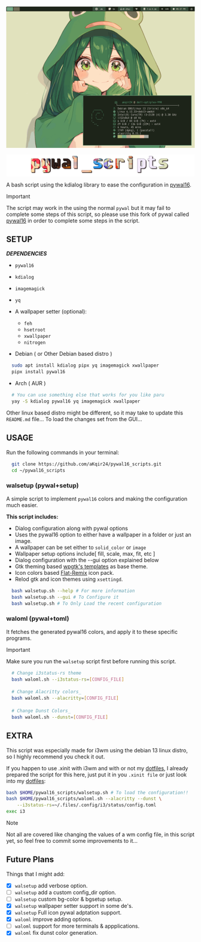 ![Prev](prev.gif)

<img src="thumb.png" align="center"></img>

A bash script using the kdialog library to ease the configuration in [pywal16](https://github.com/eylles/pywal16).

> [!important] 
> The script may work in the using the normal `pywal` but it may fail to complete some steps of this script, so please use this fork of pywal called [pywal16](https://github.com/eylles/pywal16) in order to complete some steps in the script.

## SETUP
_**DEPENDENCIES**_
- `pywal16`
- `kdialog`
- `imagemagick`
- `yq`
- A wallpaper setter (optional):
  - `feh`
  - `hsetroot`
  - `xwallpaper`
  - `nitrogen`

- Debian ( or Other Debian based distro )
```bash
  sudo apt install kdialog pipx yq imagemagick xwallpaper
  pipx install pywal16
```

- Arch ( AUR )
```bash
  # You can use something else that works for you like paru
  yay -S kdialog pywal16 yq imagemagick xwallpaper
```
Other linux based distro might be different, so it may take to update this `README.md` file...
To load the changes set from the GUI...
<br>
## USAGE
Run the following commands in your terminal:
```bash
  git clone https://github.com/aKqir24/pywal16_scripts.git
  cd ~/pywal16_scripts
```
### walsetup (pywal+setup)
A simple script to implement `pywal16` colors and making the configuration much easier.

**This script includes:**
- Dialog configuration along with pywal options
- Uses the pywal16 option to either have a wallpaper in a folder or just an image.
- A wallpaper can be set either to `solid_color` or `image`
- Wallpaper setup options include[ fill, scale, max, fit, etc ]
- Dialog configuration with the --gui option explained below 
- Gtk theming based [wpgtk's templates](https://github.com/deviantfero/wpgtk-templates) as base theme.
- Icon colors based [Flat-Remix](https://github.com/daniruiz/Flat-Remix) icon pack.
- Relod gtk and icon themes using `xsettingd`.

```bash
  bash walsetup.sh --help # For more information 
  bash walsetup.sh --gui # To Configure it
  bash walsetup.sh # To Only Load the recent configuration
```

### waloml (pywal+toml)
It fetches the generated pywal16 colors, and apply it to these specific programs.
> [!Important]
> Make sure you run the `walsetup` script first before running this script.
```bash
  # Change i3status-rs theme
  bash waloml.sh --i3status-rs=[CONFIG_FILE]

  # Change Alacritty colors_
  bash waloml.sh --alacritty=[CONFIG_FILE]

  # Change Dunst Colors_
  bash waloml.sh --dunst=[CONFIG_FILE]
```

## EXTRA
This script was especially made for i3wm using the debian 13 linux distro, so I highly recommend you check it out.

If you happen to use .xinit with i3wm and with or not my [dotfiles](https://aKqir24/.files), I already prepared the script for this here, just put it in you `.xinit file` or just look into my [dotfiles](https://aKqir24/.files):

```bash
bash $HOME/pywal16_scripts/walsetup.sh # To load the configuration!!
bash $HOME/pywal16_scripts/waloml.sh --alacritty --dunst \
	--i3status-rs=~/.files/.config/i3/status/config.toml
exec i3
```
> [!note]
> Not all are covered like changing the values of a wm config file, in this script yet, so feel free to commit some improvements to it...

## Future Plans
Things that I might add:
- [x] `walsetup` add verbose option.
- [ ] `walsetup` add a custom config_dir option.
- [ ] `walsetup` custom bg-color & bgsetup setup.
- [x] `walsetup` wallpaper setter support in some de's.
- [x] `walsetup` Full icon pywal adptation support.
- [x] `waloml` improve adding options.
- [ ] `waloml` support for more terminals & appplications.
- [x] `waloml` fix dunst color generation.

